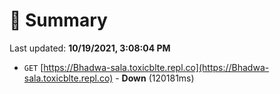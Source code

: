 # 📖 Summary
Last updated: **10/19/2021, 3:08:04 PM**

- `GET` [https://Bhadwa-sala.toxicblte.repl.co](https://Bhadwa-sala.toxicblte.repl.co) - **Down** (120181ms)
